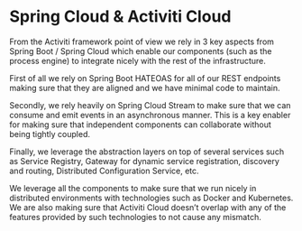 # Spring Cloud & Activiti Cloud

From the Activiti framework point of view we rely in 3 key aspects from Spring Boot / Spring Cloud which enable our components \(such as the process engine\) to integrate nicely with the rest of the infrastructure.

First of all we rely on Spring Boot HATEOAS for all of our REST endpoints making sure that they are aligned and we have minimal code to maintain.

Secondly, we rely heavily on Spring Cloud Stream to make sure that we can consume and emit events in an asynchronous manner. This is a key enabler for making sure that independent components can collaborate without being tightly coupled.

Finally, we leverage the abstraction layers on top of several services such as Service Registry, Gateway for dynamic service registration, discovery and routing, Distributed Configuration Service, etc.

We leverage all the components to make sure that we run nicely in distributed environments with technologies such as Docker and Kubernetes. We are also making sure that Activiti Cloud doesn’t overlap with any of the features provided by such technologies to not cause any mismatch.

